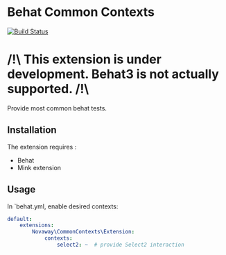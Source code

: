 Behat Common Contexts
=====================

[![Build Status](https://travis-ci.org/novaway/BehatCommonContext.svg)](https://travis-ci.org/novaway/BehatCommonContext)

# /!\ This extension is under development. Behat3 is not actually supported. /!\

Provide most common behat tests.

## Installation

The extension requires :

* Behat
* Mink extension

## Usage

In `behat.yml, enable desired contexts:

```yaml
default:
    extensions:
        Novaway\CommonContexts\Extension:
            contexts:
                select2: ~  # provide Select2 interaction
```
